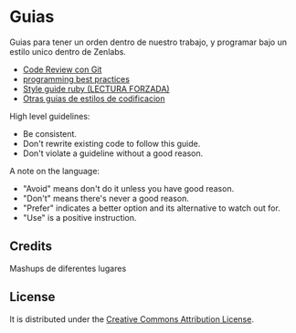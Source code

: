 Guias
======

Guias para tener un orden dentro de nuestro trabajo, y programar bajo un estilo unico dentro de Zenlabs.

* [Code Review con Git](http://gitlab.zenlabs.net/zenlabs/guias/blob/master/code-review/README.md)
* [programming best practices](http://gitlab.zenlabs.net/zenlabs/guias/blob/master/best-practices/README.md)
* [Style guide ruby (LECTURA FORZADA)](http://gitlab.zenlabs.net/zenlabs/guias/blob/master/code-style/ruby/README.md)
* [Otras guias de estilos de codificacion](http://gitlab.zenlabs.net/zenlabs/guias/blob/master/code-style/README.md)

High level guidelines:

* Be consistent.
* Don't rewrite existing code to follow this guide.
* Don't violate a guideline without a good reason.

A note on the language:

* "Avoid" means don't do it unless you have good reason.
* "Don't" means there's never a good reason.
* "Prefer" indicates a better option and its alternative to watch out for.
* "Use" is a positive instruction.

Credits
-------

Mashups de diferentes lugares

License
-------

It is distributed under the [Creative Commons
Attribution License](http://creativecommons.org/licenses/by/3.0/).
